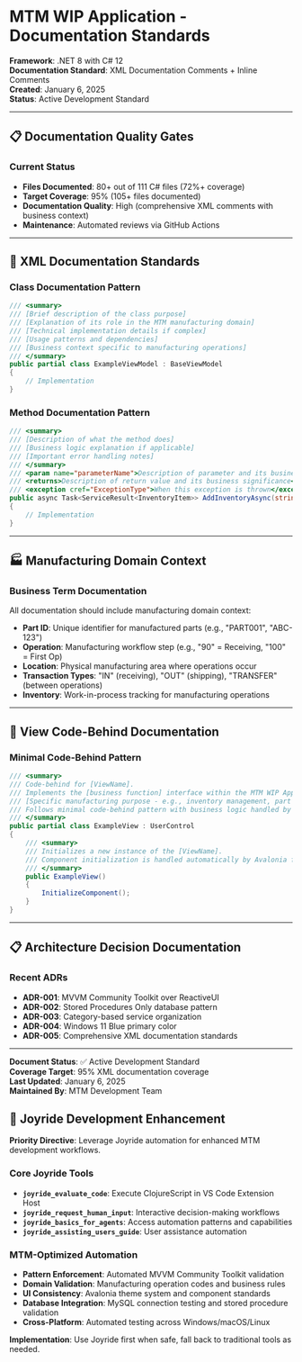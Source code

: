 # MTM WIP Application - Documentation Standards

**Framework**: .NET 8 with C# 12  
**Documentation Standard**: XML Documentation Comments + Inline Comments  
**Created**: January 6, 2025  
**Status**: Active Development Standard

---

## 📋 Documentation Quality Gates

### Current Status
- **Files Documented**: 80+ out of 111 C# files (72%+ coverage)
- **Target Coverage**: 95% (105+ files documented)
- **Documentation Quality**: High (comprehensive XML comments with business context)
- **Maintenance**: Automated reviews via GitHub Actions

---

## 🎯 XML Documentation Standards

### **Class Documentation Pattern**
```csharp
/// <summary>
/// [Brief description of the class purpose]
/// [Explanation of its role in the MTM manufacturing domain]
/// [Technical implementation details if complex]
/// [Usage patterns and dependencies]
/// [Business context specific to manufacturing operations]
/// </summary>
public partial class ExampleViewModel : BaseViewModel
{
    // Implementation
}
```

### **Method Documentation Pattern**
```csharp
/// <summary>
/// [Description of what the method does]
/// [Business logic explanation if applicable]
/// [Important error handling notes]
/// </summary>
/// <param name="parameterName">Description of parameter and its business meaning</param>
/// <returns>Description of return value and its business significance</returns>
/// <exception cref="ExceptionType">When this exception is thrown</exception>
public async Task<ServiceResult<InventoryItem>> AddInventoryAsync(string partId, string operation, int quantity)
{
    // Implementation
}
```

---

## 🏭 Manufacturing Domain Context

### **Business Term Documentation**
All documentation should include manufacturing domain context:

- **Part ID**: Unique identifier for manufactured parts (e.g., "PART001", "ABC-123")
- **Operation**: Manufacturing workflow step (e.g., "90" = Receiving, "100" = First Op)
- **Location**: Physical manufacturing area where operations occur
- **Transaction Types**: "IN" (receiving), "OUT" (shipping), "TRANSFER" (between operations)
- **Inventory**: Work-in-process tracking for manufacturing operations

---

## 📝 View Code-Behind Documentation

### **Minimal Code-Behind Pattern**
```csharp
/// <summary>
/// Code-behind for [ViewName].
/// Implements the [business function] interface within the MTM WIP Application.
/// [Specific manufacturing purpose - e.g., inventory management, part tracking]
/// Follows minimal code-behind pattern with business logic handled by corresponding ViewModel.
/// </summary>
public partial class ExampleView : UserControl
{
    /// <summary>
    /// Initializes a new instance of the [ViewName].
    /// Component initialization is handled automatically by Avalonia framework.
    /// </summary>
    public ExampleView()
    {
        InitializeComponent();
    }
}
```

---

## 📋 Architecture Decision Documentation

### **Recent ADRs**
- **ADR-001**: MVVM Community Toolkit over ReactiveUI
- **ADR-002**: Stored Procedures Only database pattern
- **ADR-003**: Category-based service organization
- **ADR-004**: Windows 11 Blue primary color
- **ADR-005**: Comprehensive XML documentation standards

---

**Document Status**: ✅ Active Development Standard  
**Coverage Target**: 95% XML documentation coverage  
**Last Updated**: January 6, 2025  
**Maintained By**: MTM Development Team

## 🚀 Joyride Development Enhancement

**Priority Directive**: Leverage Joyride automation for enhanced MTM development workflows.

### Core Joyride Tools
- **`joyride_evaluate_code`**: Execute ClojureScript in VS Code Extension Host
- **`joyride_request_human_input`**: Interactive decision-making workflows
- **`joyride_basics_for_agents`**: Access automation patterns and capabilities
- **`joyride_assisting_users_guide`**: User assistance automation

### MTM-Optimized Automation
- **Pattern Enforcement**: Automated MVVM Community Toolkit validation
- **Domain Validation**: Manufacturing operation codes and business rules
- **UI Consistency**: Avalonia theme system and component standards
- **Database Integration**: MySQL connection testing and stored procedure validation
- **Cross-Platform**: Automated testing across Windows/macOS/Linux

**Implementation**: Use Joyride first when safe, fall back to traditional tools as needed.


